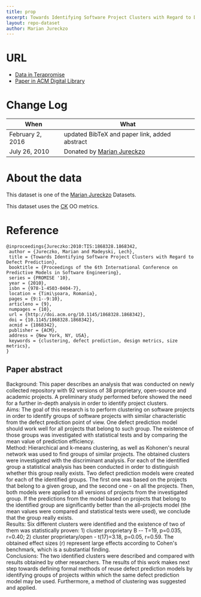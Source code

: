 ```yaml
---
title: prop
excerpt: Towards Identifying Software Project Clusters with Regard to Defect Prediction
layout: repo-dataset
author: Marian Jureckzo
---
```



# URL

* [Data in Terapromise](https://terapromise.csc.ncsu.edu:8443/!/#repo/view/head/defect/ck/prop/)
* [Paper in ACM Digital Library](http://dl.acm.org/citation.cfm?id=1868328.1868342&coll=DL&dl=GUIDE&CFID=96280125&CFTOKEN=47274353)

# Change Log

When | What
---- | ----
February 2, 2016 | updated BibTeX and paper link, added abstract
July 26, 2010 | Donated by [Marian Jureckzo](/repo/people/data-donors/promise3.html)

# About the data

This dataset is one of the [Marian Jureckzo](/repo/people/data-donors/promise3.html) Datasets.

This dataset uses the [CK](/repo/defect/ck/tut.html) OO metrics.

# Reference

```
@inproceedings{Jureczko:2010:TIS:1868328.1868342,
 author = {Jureczko, Marian and Madeyski, Lech},
 title = {Towards Identifying Software Project Clusters with Regard to Defect Prediction},
 booktitle = {Proceedings of the 6th International Conference on Predictive Models in Software Engineering},
 series = {PROMISE '10},
 year = {2010},
 isbn = {978-1-4503-0404-7},
 location = {Timi\şoara, Romania},
 pages = {9:1--9:10},
 articleno = {9},
 numpages = {10},
 url = {http://doi.acm.org/10.1145/1868328.1868342},
 doi = {10.1145/1868328.1868342},
 acmid = {1868342},
 publisher = {ACM},
 address = {New York, NY, USA},
 keywords = {clustering, defect prediction, design metrics, size metrics},
}
```

## Paper abstract

Background: This paper describes an analysis that was conducted on newly collected repository with 92 versions of 38 proprietary, open-source and academic projects. A preliminary study performed before showed the need for a further in-depth analysis in order to identify project clusters.
<br>
Aims: The goal of this research is to perform clustering on software projects in order to identify groups of software projects with similar characteristic from the defect prediction point of view. One defect prediction model should work well for all projects that belong to such group. The existence of those groups was investigated with statistical tests and by comparing the mean value of prediction efficiency.
<br>
Method: Hierarchical and k-means clustering, as well as Kohonen's neural network was used to find groups of similar projects. The obtained clusters were investigated with the discriminant analysis. For each of the identified group a statistical analysis has been conducted in order to distinguish whether this group really exists. Two defect prediction models were created for each of the identified groups. The first one was based on the projects that belong to a given group, and the second one - on all the projects. Then, both models were applied to all versions of projects from the investigated group. If the predictions from the model based on projects that belong to the identified group are significantly better than the all-projects model (the mean values were compared and statistical tests were used), we conclude that the group really exists.
<br>
Results: Six different clusters were identified and the existence of two of them was statistically proven: 1) cluster proprietary B -- T=19, p=0.035, r=0.40; 2) cluster proprietary/open - t(17)=3.18, p=0.05, r=0.59. The obtained effect sizes (r) represent large effects according to Cohen's benchmark, which is a substantial finding.
<br>
Conclusions: The two identified clusters were described and compared with results obtained by other researchers. The results of this work makes next step towards defining formal methods of reuse defect prediction models by identifying groups of projects within which the same defect prediction model may be used. Furthermore, a method of clustering was suggested and applied.
